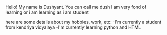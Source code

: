 Hello! 
My name is Dushyant. You can call me dush
I am very fond of learning or i am learning as i am student

here are some details about my hobbies, work, etc:
-I'm currently a student from kendriya vidyalaya 
-I'm currently learning python and HTML
